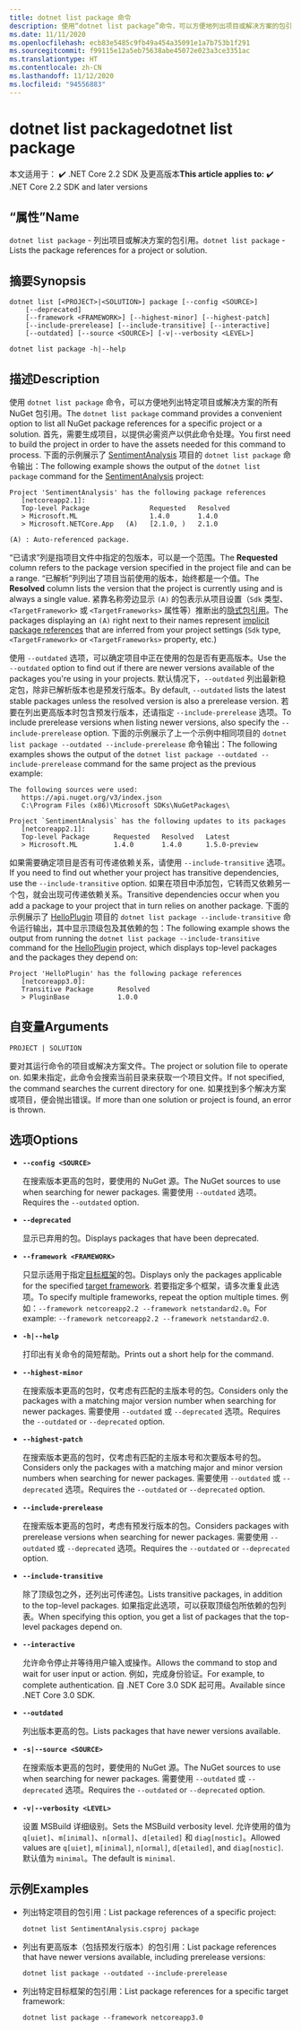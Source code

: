```yaml
---
title: dotnet list package 命令
description: 使用“dotnet list package”命令，可以方便地列出项目或解决方案的包引用。
ms.date: 11/11/2020
ms.openlocfilehash: ecb83e5485c9fb49a454a35091e1a7b753b1f291
ms.sourcegitcommit: f99115e12a5eb75638abe45072e023a3ce3351ac
ms.translationtype: HT
ms.contentlocale: zh-CN
ms.lasthandoff: 11/12/2020
ms.locfileid: "94556883"
---
```

# <a name="dotnet-list-package"></a><span data-ttu-id="57ad6-103">dotnet list package</span><span class="sxs-lookup"><span data-stu-id="57ad6-103">dotnet list package</span></span>

<span data-ttu-id="57ad6-104">本文适用于： ✔️ .NET Core 2.2 SDK 及更高版本</span><span class="sxs-lookup"><span data-stu-id="57ad6-104">**This article applies to:** ✔️ .NET Core 2.2 SDK and later versions</span></span>

## <a name="name"></a><span data-ttu-id="57ad6-105">“属性”</span><span class="sxs-lookup"><span data-stu-id="57ad6-105">Name</span></span>

<span data-ttu-id="57ad6-106">`dotnet list package` - 列出项目或解决方案的包引用。</span><span class="sxs-lookup"><span data-stu-id="57ad6-106">`dotnet list package` - Lists the package references for a project or solution.</span></span>

## <a name="synopsis"></a><span data-ttu-id="57ad6-107">摘要</span><span class="sxs-lookup"><span data-stu-id="57ad6-107">Synopsis</span></span>

```dotnetcli
dotnet list [<PROJECT>|<SOLUTION>] package [--config <SOURCE>]
    [--deprecated]
    [--framework <FRAMEWORK>] [--highest-minor] [--highest-patch]
    [--include-prerelease] [--include-transitive] [--interactive]
    [--outdated] [--source <SOURCE>] [-v|--verbosity <LEVEL>]

dotnet list package -h|--help
```

## <a name="description"></a><span data-ttu-id="57ad6-108">描述</span><span class="sxs-lookup"><span data-stu-id="57ad6-108">Description</span></span>

<span data-ttu-id="57ad6-109">使用 `dotnet list package` 命令，可以方便地列出特定项目或解决方案的所有 NuGet 包引用。</span><span class="sxs-lookup"><span data-stu-id="57ad6-109">The `dotnet list package` command provides a convenient option to list all NuGet package references for a specific project or a solution.</span></span> <span data-ttu-id="57ad6-110">首先，需要生成项目，以提供必需资产以供此命令处理。</span><span class="sxs-lookup"><span data-stu-id="57ad6-110">You first need to build the project in order to have the assets needed for this command to process.</span></span> <span data-ttu-id="57ad6-111">下面的示例展示了 [SentimentAnalysis](https://github.com/dotnet/samples/tree/master/machine-learning/tutorials/SentimentAnalysis) 项目的 `dotnet list package` 命令输出：</span><span class="sxs-lookup"><span data-stu-id="57ad6-111">The following example shows the output of the `dotnet list package` command for the [SentimentAnalysis](https://github.com/dotnet/samples/tree/master/machine-learning/tutorials/SentimentAnalysis) project:</span></span>

```output
Project 'SentimentAnalysis' has the following package references
   [netcoreapp2.1]:
   Top-level Package               Requested   Resolved
   > Microsoft.ML                  1.4.0       1.4.0
   > Microsoft.NETCore.App   (A)   [2.1.0, )   2.1.0

(A) : Auto-referenced package.
```

<span data-ttu-id="57ad6-112">“已请求”列是指项目文件中指定的包版本，可以是一个范围。</span><span class="sxs-lookup"><span data-stu-id="57ad6-112">The **Requested** column refers to the package version specified in the project file and can be a range.</span></span> <span data-ttu-id="57ad6-113">“已解析”列列出了项目当前使用的版本，始终都是一个值。</span><span class="sxs-lookup"><span data-stu-id="57ad6-113">The **Resolved** column lists the version that the project is currently using and is always a single value.</span></span> <span data-ttu-id="57ad6-114">紧靠名称旁边显示 `(A)` 的包表示从项目设置（`Sdk` 类型、`<TargetFramework>` 或 `<TargetFrameworks>` 属性等）推断出的[隐式包引用](csproj.md#implicit-package-references)。</span><span class="sxs-lookup"><span data-stu-id="57ad6-114">The packages displaying an `(A)` right next to their names represent [implicit package references](csproj.md#implicit-package-references) that are inferred from your project settings (`Sdk` type, `<TargetFramework>` or `<TargetFrameworks>` property, etc.)</span></span>

<span data-ttu-id="57ad6-115">使用 `--outdated` 选项，可以确定项目中正在使用的包是否有更高版本。</span><span class="sxs-lookup"><span data-stu-id="57ad6-115">Use the `--outdated` option to find out if there are newer versions available of the packages you're using in your projects.</span></span> <span data-ttu-id="57ad6-116">默认情况下，`--outdated` 列出最新稳定包，除非已解析版本也是预发行版本。</span><span class="sxs-lookup"><span data-stu-id="57ad6-116">By default, `--outdated` lists the latest stable packages unless the resolved version is also a prerelease version.</span></span> <span data-ttu-id="57ad6-117">若要在列出更高版本时包含预发行版本，还请指定 `--include-prerelease` 选项。</span><span class="sxs-lookup"><span data-stu-id="57ad6-117">To include prerelease versions when listing newer versions, also specify the `--include-prerelease` option.</span></span> <span data-ttu-id="57ad6-118">下面的示例展示了上一个示例中相同项目的 `dotnet list package --outdated --include-prerelease` 命令输出：</span><span class="sxs-lookup"><span data-stu-id="57ad6-118">The following examples shows the output of the `dotnet list package --outdated --include-prerelease` command for the same project as the previous example:</span></span>

```output
The following sources were used:
   https://api.nuget.org/v3/index.json
   C:\Program Files (x86)\Microsoft SDKs\NuGetPackages\

Project `SentimentAnalysis` has the following updates to its packages
   [netcoreapp2.1]:
   Top-level Package      Requested   Resolved   Latest
   > Microsoft.ML         1.4.0       1.4.0      1.5.0-preview
```

<span data-ttu-id="57ad6-119">如果需要确定项目是否有可传递依赖关系，请使用 `--include-transitive` 选项。</span><span class="sxs-lookup"><span data-stu-id="57ad6-119">If you need to find out whether your project has transitive dependencies, use the `--include-transitive` option.</span></span> <span data-ttu-id="57ad6-120">如果在项目中添加包，它转而又依赖另一个包，就会出现可传递依赖关系。</span><span class="sxs-lookup"><span data-stu-id="57ad6-120">Transitive dependencies occur when you add a package to your project that in turn relies on another package.</span></span> <span data-ttu-id="57ad6-121">下面的示例展示了 [HelloPlugin](https://github.com/dotnet/samples/tree/master/core/extensions/AppWithPlugin/HelloPlugin) 项目的 `dotnet list package --include-transitive` 命令运行输出，其中显示顶级包及其依赖的包：</span><span class="sxs-lookup"><span data-stu-id="57ad6-121">The following example shows the output from running the `dotnet list package --include-transitive` command for the [HelloPlugin](https://github.com/dotnet/samples/tree/master/core/extensions/AppWithPlugin/HelloPlugin) project, which displays top-level packages and the packages they depend on:</span></span>

```output
Project 'HelloPlugin' has the following package references
   [netcoreapp3.0]:
   Transitive Package      Resolved
   > PluginBase            1.0.0
```

## <a name="arguments"></a><span data-ttu-id="57ad6-122">自变量</span><span class="sxs-lookup"><span data-stu-id="57ad6-122">Arguments</span></span>

`PROJECT | SOLUTION`

<span data-ttu-id="57ad6-123">要对其运行命令的项目或解决方案文件。</span><span class="sxs-lookup"><span data-stu-id="57ad6-123">The project or solution file to operate on.</span></span> <span data-ttu-id="57ad6-124">如果未指定，此命令会搜索当前目录来获取一个项目文件。</span><span class="sxs-lookup"><span data-stu-id="57ad6-124">If not specified, the command searches the current directory for one.</span></span> <span data-ttu-id="57ad6-125">如果找到多个解决方案或项目，便会抛出错误。</span><span class="sxs-lookup"><span data-stu-id="57ad6-125">If more than one solution or project is found, an error is thrown.</span></span>

## <a name="options"></a><span data-ttu-id="57ad6-126">选项</span><span class="sxs-lookup"><span data-stu-id="57ad6-126">Options</span></span>

- **`--config <SOURCE>`**

  <span data-ttu-id="57ad6-127">在搜索版本更高的包时，要使用的 NuGet 源。</span><span class="sxs-lookup"><span data-stu-id="57ad6-127">The NuGet sources to use when searching for newer packages.</span></span> <span data-ttu-id="57ad6-128">需要使用 `--outdated` 选项。</span><span class="sxs-lookup"><span data-stu-id="57ad6-128">Requires the `--outdated` option.</span></span>

- **`--deprecated`**

  <span data-ttu-id="57ad6-129">显示已弃用的包。</span><span class="sxs-lookup"><span data-stu-id="57ad6-129">Displays packages that have been deprecated.</span></span>

- **`--framework <FRAMEWORK>`**

  <span data-ttu-id="57ad6-130">只显示适用于指定[目标框架](../../standard/frameworks.md)的包。</span><span class="sxs-lookup"><span data-stu-id="57ad6-130">Displays only the packages applicable for the specified [target framework](../../standard/frameworks.md).</span></span> <span data-ttu-id="57ad6-131">若要指定多个框架，请多次重复此选项。</span><span class="sxs-lookup"><span data-stu-id="57ad6-131">To specify multiple frameworks, repeat the option multiple times.</span></span> <span data-ttu-id="57ad6-132">例如：`--framework netcoreapp2.2 --framework netstandard2.0`。</span><span class="sxs-lookup"><span data-stu-id="57ad6-132">For example: `--framework netcoreapp2.2 --framework netstandard2.0`.</span></span>

- **`-h|--help`**

  <span data-ttu-id="57ad6-133">打印出有关命令的简短帮助。</span><span class="sxs-lookup"><span data-stu-id="57ad6-133">Prints out a short help for the command.</span></span>

- **`--highest-minor`**

  <span data-ttu-id="57ad6-134">在搜索版本更高的包时，仅考虑有匹配的主版本号的包。</span><span class="sxs-lookup"><span data-stu-id="57ad6-134">Considers only the packages with a matching major version number when searching for newer packages.</span></span> <span data-ttu-id="57ad6-135">需要使用 `--outdated` 或 `--deprecated` 选项。</span><span class="sxs-lookup"><span data-stu-id="57ad6-135">Requires the `--outdated` or `--deprecated` option.</span></span>

- **`--highest-patch`**

  <span data-ttu-id="57ad6-136">在搜索版本更高的包时，仅考虑有匹配的主版本号和次要版本号的包。</span><span class="sxs-lookup"><span data-stu-id="57ad6-136">Considers only the packages with a matching major and minor version numbers when searching for newer packages.</span></span> <span data-ttu-id="57ad6-137">需要使用 `--outdated` 或 `--deprecated` 选项。</span><span class="sxs-lookup"><span data-stu-id="57ad6-137">Requires the `--outdated` or `--deprecated` option.</span></span>

- **`--include-prerelease`**

  <span data-ttu-id="57ad6-138">在搜索版本更高的包时，考虑有预发行版本的包。</span><span class="sxs-lookup"><span data-stu-id="57ad6-138">Considers packages with prerelease versions when searching for newer packages.</span></span> <span data-ttu-id="57ad6-139">需要使用 `--outdated` 或 `--deprecated` 选项。</span><span class="sxs-lookup"><span data-stu-id="57ad6-139">Requires the `--outdated` or `--deprecated` option.</span></span>

- **`--include-transitive`**

  <span data-ttu-id="57ad6-140">除了顶级包之外，还列出可传递包。</span><span class="sxs-lookup"><span data-stu-id="57ad6-140">Lists transitive packages, in addition to the top-level packages.</span></span> <span data-ttu-id="57ad6-141">如果指定此选项，可以获取顶级包所依赖的包列表。</span><span class="sxs-lookup"><span data-stu-id="57ad6-141">When specifying this option, you get a list of packages that the top-level packages depend on.</span></span>

- **`--interactive`**

  <span data-ttu-id="57ad6-142">允许命令停止并等待用户输入或操作。</span><span class="sxs-lookup"><span data-stu-id="57ad6-142">Allows the command to stop and wait for user input or action.</span></span> <span data-ttu-id="57ad6-143">例如，完成身份验证。</span><span class="sxs-lookup"><span data-stu-id="57ad6-143">For example, to complete authentication.</span></span> <span data-ttu-id="57ad6-144">自 .NET Core 3.0 SDK 起可用。</span><span class="sxs-lookup"><span data-stu-id="57ad6-144">Available since .NET Core 3.0 SDK.</span></span>

- **`--outdated`**

  <span data-ttu-id="57ad6-145">列出版本更高的包。</span><span class="sxs-lookup"><span data-stu-id="57ad6-145">Lists packages that have newer versions available.</span></span>

- **`-s|--source <SOURCE>`**

  <span data-ttu-id="57ad6-146">在搜索版本更高的包时，要使用的 NuGet 源。</span><span class="sxs-lookup"><span data-stu-id="57ad6-146">The NuGet sources to use when searching for newer packages.</span></span> <span data-ttu-id="57ad6-147">需要使用 `--outdated` 或 `--deprecated` 选项。</span><span class="sxs-lookup"><span data-stu-id="57ad6-147">Requires the `--outdated` or `--deprecated` option.</span></span>

- **`-v|--verbosity <LEVEL>`**

  <span data-ttu-id="57ad6-148">设置 MSBuild 详细级别。</span><span class="sxs-lookup"><span data-stu-id="57ad6-148">Sets the MSBuild verbosity level.</span></span> <span data-ttu-id="57ad6-149">允许使用的值为 `q[uiet]`、`m[inimal]`、`n[ormal]`、`d[etailed]` 和 `diag[nostic]`。</span><span class="sxs-lookup"><span data-stu-id="57ad6-149">Allowed values are `q[uiet]`, `m[inimal]`, `n[ormal]`, `d[etailed]`, and `diag[nostic]`.</span></span> <span data-ttu-id="57ad6-150">默认值为 `minimal`。</span><span class="sxs-lookup"><span data-stu-id="57ad6-150">The default is `minimal`.</span></span>

## <a name="examples"></a><span data-ttu-id="57ad6-151">示例</span><span class="sxs-lookup"><span data-stu-id="57ad6-151">Examples</span></span>

- <span data-ttu-id="57ad6-152">列出特定项目的包引用：</span><span class="sxs-lookup"><span data-stu-id="57ad6-152">List package references of a specific project:</span></span>

  ```dotnetcli
  dotnet list SentimentAnalysis.csproj package
  ```

- <span data-ttu-id="57ad6-153">列出有更高版本（包括预发行版本）的包引用：</span><span class="sxs-lookup"><span data-stu-id="57ad6-153">List package references that have newer versions available, including prerelease versions:</span></span>

  ```dotnetcli
  dotnet list package --outdated --include-prerelease
  ```

- <span data-ttu-id="57ad6-154">列出特定目标框架的包引用：</span><span class="sxs-lookup"><span data-stu-id="57ad6-154">List package references for a specific target framework:</span></span>

  ```dotnetcli
  dotnet list package --framework netcoreapp3.0
  ```
